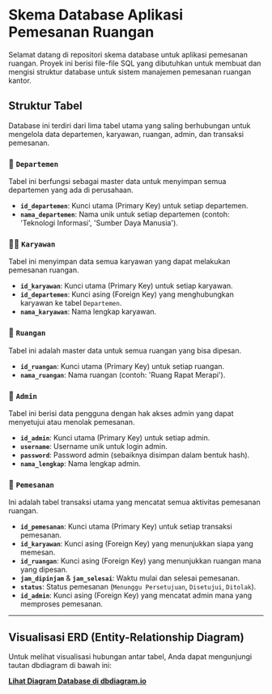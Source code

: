 # Skema Database Aplikasi Pemesanan Ruangan

Selamat datang di repositori skema database untuk aplikasi pemesanan ruangan. Proyek ini berisi file-file SQL yang dibutuhkan untuk membuat dan mengisi struktur database untuk sistem manajemen pemesanan ruangan kantor.

## Struktur Tabel

Database ini terdiri dari lima tabel utama yang saling berhubungan untuk mengelola data departemen, karyawan, ruangan, admin, dan transaksi pemesanan.

### 🏢 `Departemen`
Tabel ini berfungsi sebagai master data untuk menyimpan semua departemen yang ada di perusahaan.
- **`id_departemen`**: Kunci utama (Primary Key) untuk setiap departemen.
- **`nama_departemen`**: Nama unik untuk setiap departemen (contoh: 'Teknologi Informasi', 'Sumber Daya Manusia').

### 👨‍💼 `Karyawan`
Tabel ini menyimpan data semua karyawan yang dapat melakukan pemesanan ruangan.
- **`id_karyawan`**: Kunci utama (Primary Key) untuk setiap karyawan.
- **`id_departemen`**: Kunci asing (Foreign Key) yang menghubungkan karyawan ke tabel `Departemen`.
- **`nama_karyawan`**: Nama lengkap karyawan.

### 🚪 `Ruangan`
Tabel ini adalah master data untuk semua ruangan yang bisa dipesan.
- **`id_ruangan`**: Kunci utama (Primary Key) untuk setiap ruangan.
- **`nama_ruangan`**: Nama ruangan (contoh: 'Ruang Rapat Merapi').

### 🔑 `Admin`
Tabel ini berisi data pengguna dengan hak akses admin yang dapat menyetujui atau menolak pemesanan.
- **`id_admin`**: Kunci utama (Primary Key) untuk setiap admin.
- **`username`**: Username unik untuk login admin.
- **`password`**: Password admin (sebaiknya disimpan dalam bentuk hash).
- **`nama_lengkap`**: Nama lengkap admin.

### 📝 `Pemesanan`
Ini adalah tabel transaksi utama yang mencatat semua aktivitas pemesanan ruangan.
- **`id_pemesanan`**: Kunci utama (Primary Key) untuk setiap transaksi pemesanan.
- **`id_karyawan`**: Kunci asing (Foreign Key) yang menunjukkan siapa yang memesan.
- **`id_ruangan`**: Kunci asing (Foreign Key) yang menunjukkan ruangan mana yang dipesan.
- **`jam_dipinjam`** & **`jam_selesai`**: Waktu mulai dan selesai pemesanan.
- **`status`**: Status pemesanan (`Menunggu Persetujuan`, `Disetujui`, `Ditolak`).
- **`id_admin`**: Kunci asing (Foreign Key) yang mencatat admin mana yang memproses pemesanan.

---

## Visualisasi ERD (Entity-Relationship Diagram)

Untuk melihat visualisasi hubungan antar tabel, Anda dapat mengunjungi tautan dbdiagram di bawah ini:

[**Lihat Diagram Database di dbdiagram.io**](https://dbdiagram.io/d/68d136f07c85fb9961cd2049)
